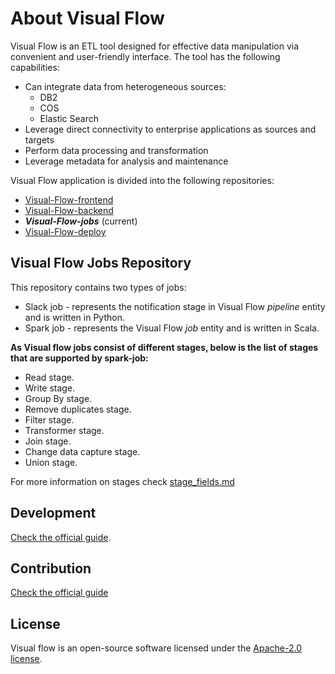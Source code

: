 # About Visual Flow

Visual Flow is an ETL tool designed for effective data manipulation via convenient and user-friendly interface. The tool has the following capabilities:
- Can integrate data from heterogeneous sources:
  - DB2
  - COS
  - Elastic Search
- Leverage direct connectivity to enterprise applications as sources and targets
- Perform data processing and transformation
- Leverage metadata for analysis and maintenance

Visual Flow application is divided into the following repositories: 
- [Visual-Flow-frontend](https://github.com/ibagomel/Visual-Flow-frontend)
- [Visual-Flow-backend](https://github.com/ibagomel/Visual-Flow-backend)
- _**Visual-Flow-jobs**_ (current)
- [Visual-Flow-deploy](https://github.com/ibagomel/Visual-Flow-deploy)


## Visual Flow Jobs Repository

This repository contains two types of jobs:
- Slack job - represents the notification stage in Visual Flow _pipeline_ entity and is written in Python.
- Spark job - represents the Visual Flow _job_ entity and is written in Scala.

**As Visual flow jobs consist of different stages, below is the list of stages that are supported by spark-job:**
- Read stage.
- Write stage.
- Group By stage.
- Remove duplicates stage.
- Filter stage.
- Transformer stage.
- Join stage.
- Change data capture stage.
- Union stage.

For more information on stages check [stage_fields.md](./stage_fields.md)

## Development
[Check the official guide](./DEVELOPMENT.md).

## Contribution
[Check the official guide](https://github.com/ibagomel/Visual-Flow/blob/main/CONTRIBUTING.md)

## License
Visual flow is an open-source software licensed under the [Apache-2.0 license](./LICENSE).
